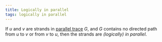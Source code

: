 ```yaml
---
title: Logically in parallel
tags: logically in parallel
---
```


If $u$ and $v$ are strands in [parallel trace](/doc/reference/glossary/#parallel-trace) $G$,
and $G$ contains no directed path from $u$ to $v$ or from $v$ to $u$, 
then the strands are *(logically) in parallel*.